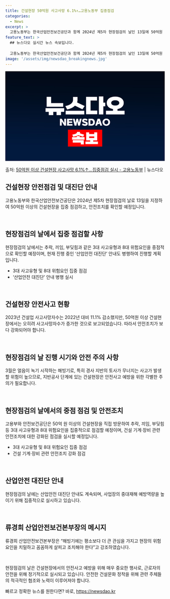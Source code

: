 ```yaml
---
title: 건설현장 50억원 사고사망 6.1%↑…고용노동부 집중점검
categories:
  - News
excerpt: >
  고용노동부는 한국산업안전보건공단과 함께 2024년 제5차 현장점검의 날인 13일에 50억원 이상 건설 현장을…
feature_text: >
  ## 뉴스다오 실시간 뉴스 속보입니다.

  고용노동부는 한국산업안전보건공단과 함께 2024년 제5차 현장점검의 날인 13일에 50억원 이상 건설 현장을…
image: '/assets/img/newsdao_breakingnews.jpg'
---
```


![뉴스다오 속보](/assets/img/newsdao_breakingnews.jpg)

<p>출처: <a href="https://newsdao.kr/3331" rel="dofollow">50억원 이상 건설현장 사고사망 6.1%↑…집중점검 실시 - 고용노동부</a> | 뉴스다오</p>

<h2 data-ke-size="size26">건설현장 안전점검 및 대진단 안내</h2>
고용노동부와 한국산업안전보건공단은 2024년 제5차 현장점검의 날로 13일을 지정하여 50억원 이상의 건설현장을 집중 점검하고, 안전조치를 확인할 예정입니다.

<p data-ke-size="size16">&nbsp;</p>

<h2 data-ke-size="size24">현장점검의 날에서 집중 점검할 사항</h2>
현장점검의 날에서는 추락, 끼임, 부딪힘과 같은 3대 사고유형과 8대 위험요인을 중점적으로 확인할 예정이며, 현재 진행 중인 ‘산업안전 대진단’ 안내도 병행하여 진행할 계획입니다.

<ul>
    <li>3대 사고유형 및 8대 위험요인 집중 점검</li>
    <li>‘산업안전 대진단’ 안내 병행 실시</li>
</ul>

<p data-ke-size="size16">&nbsp;</p>

<h2 data-ke-size="size24">건설현장 안전사고 현황</h2>
2023년 건설업 사고사망자수는 2022년 대비 11.1% 감소했지만, 50억원 이상 건설현장에서는 오히려 사고사망자수가 증가한 것으로 보고되었습니다. 따라서 안전조치가 보다 강화되어야 합니다.

<p data-ke-size="size16">&nbsp;</p>

<h2 data-ke-size="size24">현장점검의 날 진행 시기와 안전 주의 사항</h2>
3월은 얼음이 녹기 시작하는 해빙기로, 특히 경사 지반의 토사가 무너지는 사고가 발생할 위험이 높으므로, 지반공사 단계에 있는 건설현장은 안전사고 예방을 위한 각별한 주의가 필요합니다.

<p data-ke-size="size16">&nbsp;</p>

<h2 data-ke-size="size24">현장점검의 날에서의 중점 점검 및 안전조치</h2>
고용부와 안전보건공단은 50억 원 이상의 건설현장을 직접 방문하여 추락, 끼임, 부딪힘 등 3대 사고유형과 8대 위험요인을 집중적으로 점검할 예정이며, 건설 기계·장비 관련 안전조치에 대한 강화된 점검을 실시할 예정입니다.

<ul>
    <li>3대 사고유형 및 8대 위험요인 집중 점검</li>
    <li>건설 기계·장비 관련 안전조치 강화 점검</li>
</ul>

<p data-ke-size="size16">&nbsp;</p>

<h2 data-ke-size="size24">산업안전 대진단 안내</h2>
현장점검의 날에는 산업안전 대진단 안내도 계속되며, 사업장의 중대재해 예방역량을 높이기 위해 집중적으로 실시하고 있습니다.

<p data-ke-size="size16">&nbsp;</p>

<h2 data-ke-size="size24">류경희 산업안전보건본부장의 메시지</h2>
류경희 산업안전보건본부장은 “해빙기에는 평소보다 더 큰 관심을 가지고 현장의 위험요인을 치밀하고 꼼꼼하게 살피고 조치해야 한다”고 강조하였습니다.

<p data-ke-size="size16">&nbsp;</p>

현장점검의 날은 건설현장에서의 안전사고 예방을 위해 매우 중요한 행사로, 근로자의 안전을 위해 정기적으로 실시되고 있습니다. 안전한 건설문화 정착을 위해 관련 주체들의 적극적인 협조와 노력이 이루어져야 합니다. 

빠르고 정확한 뉴스를 원한다면? 바로, <a href="https://newsdao.kr" rel="dofollow">https://newsdao.kr</a>


